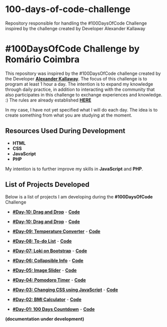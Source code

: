 # 100-days-of-code-challenge

Repository responsible for handling the #100DaysOfCode Challenge inspired by the challenge created by Developer Alexander Kallaway

# #100DaysOfCode Challenge by Romário Coimbra

This repository was inspired by the #100DaysOfCode challenge created by the Developer **[Alexander Kallaway](https://twitter.com/ka11away)**.
The focus of this challenge is to program at least 1 hour a day.
The intention is to expand my knowledge through daily practice, in addition to interacting with the community that also participates in this challenge to exchange experiences and knowledge. :)
The rules are already established **[HERE](https://github.com/kallaway/100-days-of-code/blob/master/intl/pt-br/LEIAME.md)**

In my case, I have not yet specified what I will do each day. The idea is to create something from what you are studying at the moment.

## Resources Used During Development

- **HTML**
- **CSS**
- **JavaScript**
- **PHP**

My intention is to further improve my skills in **JavaScript** and **PHP**.

## List of Projects Developed

Below is a list of projects I am developing during the **#100DaysOfCode** Challenge

- **[#Day-10: Drag and Drop](https://romariocoimbrac.github.io/100-days-of-code-challenge/src/day-011-css-buttons-hover-animations/)** - **[Code](https://github.com/romariocoimbrac/100-days-of-code-challenge/tree/master/src/day-011-css-buttons-hover-animations)**

- **[#Day-10: Drag and Drop](https://romariocoimbrac.github.io/100-days-of-code-challenge/src/day-010-drag-n-drop/)** - **[Code](https://github.com/romariocoimbrac/100-days-of-code-challenge/tree/master/src/day-010-drag-n-drop)**

- **[#Day-09: Temperature Converter](https://romariocoimbrac.github.io/100-days-of-code-challenge/src/day-009-temperature-converter/)** - **[Code](https://github.com/romariocoimbrac/100-days-of-code-challenge/tree/master/src/day-009-temperature-converter)**

- **[#Day-08: To-do List](https://romariocoimbrac.github.io/100-days-of-code-challenge/src/day-008-to-do-list/)** - **[Code](https://github.com/romariocoimbrac/100-days-of-code-challenge/tree/master/src/day-008-to-do-list)**

- **[#Day-07: Loki on Bootstrap](https://romariocoimbrac.github.io/100-days-of-code-challenge/src/day-007-basic-bootstrap/)** - **[Code](https://github.com/romariocoimbrac/100-days-of-code-challenge/tree/master/src/day-007-basic-bootstrap)**

- **[#Day-06: Collapsible Info](https://romariocoimbrac.github.io/100-days-of-code-challenge/src/day-006-collapsible/)** - **[Code](https://github.com/romariocoimbrac/100-days-of-code-challenge/tree/master/src/day-006-collapsible)**

- **[#Day-05: Image Slider](https://romariocoimbrac.github.io/100-days-of-code-challenge/src/day-005-image-slider/)** - **[Code](https://github.com/romariocoimbrac/100-days-of-code-challenge/tree/master/src/day-005-image-slider)**

- **[#Day-04: Pomodoro Timer](https://romariocoimbrac.github.io/100-days-of-code-challenge/src/day-004-pomodoro-timer/)** - **[Code](https://github.com/romariocoimbrac/100-days-of-code-challenge/tree/master/src/day-004-pomodoro-timer)**

- **[#Day-03: Changing CSS using JavaScript](https://romariocoimbrac.github.io/100-days-of-code-challenge/src/day-003-js-change-css/)** - **[Code](https://github.com/romariocoimbrac/100-days-of-code-challenge/tree/master/src/day-003-js-change-css)**

- **[#Day-02: BMI Calculator](https://romariocoimbrac.github.io/100-days-of-code-challenge/src/day-002-bmi-calc/)** - **[Code](https://github.com/romariocoimbrac/100-days-of-code-challenge/tree/master/src/day-002-bmi-calc)**

- **[#Day-01: 100 Days Countdown](https://romariocoimbrac.github.io/100-days-of-code-challenge/src/day-001-countdown-clock/)** - **[Code](https://github.com/romariocoimbrac/100-days-of-code-challenge/tree/master/src/day-001-countdown-clock)**

**(documentation under development)**
